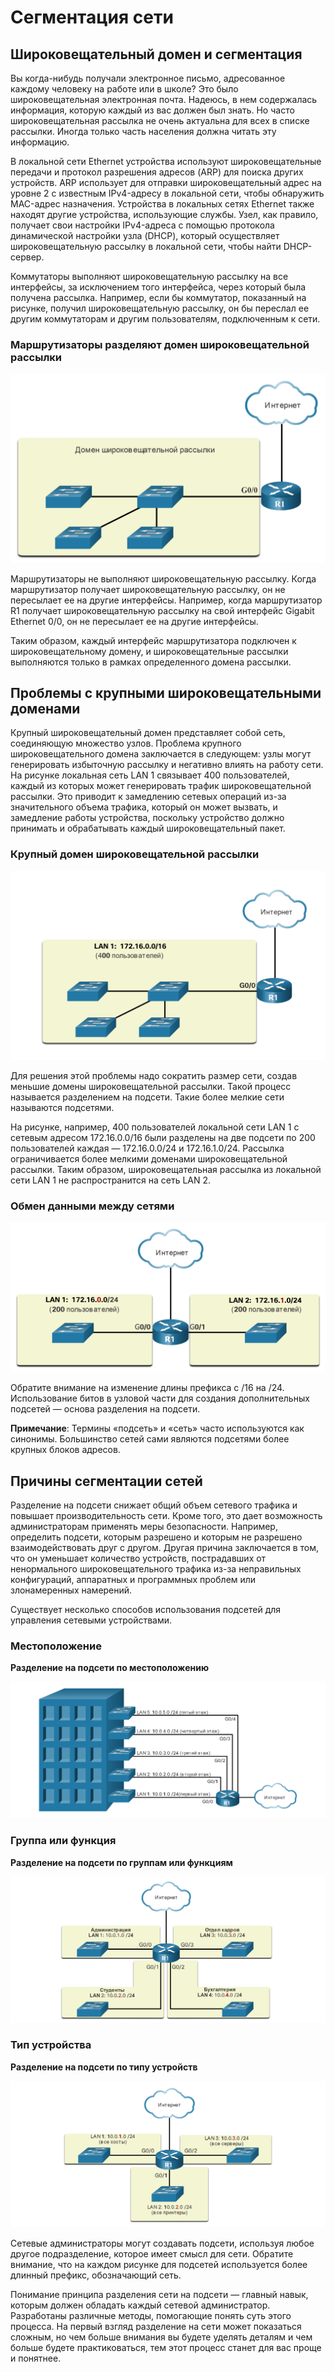 # Сегментация сети

<!-- 11.4.1 -->
##  Широковещательный домен и сегментация

Вы когда-нибудь получали электронное письмо, адресованное каждому человеку на работе или в школе? Это было широковещательная электронная почта. Надеюсь, в нем содержалась информация, которую каждый из вас должен был знать. Но часто широковещательная рассылка не очень актуальна для всех в списке рассылки. Иногда только часть населения должна читать эту информацию.

В локальной сети Ethernet устройства используют широковещательные передачи и протокол разрешения адресов (ARP) для поиска других устройств. ARP использует для отправки широковещательный адрес на уровне 2 с известным IPv4-адресу в локальной сети, чтобы обнаружить  MAC-адрес назначения. Устройства в локальных сетях Ethernet также находят другие устройства, использующие службы.  Узел, как правило, получает свои настройки IPv4-адреса с помощью протокола динамической настройки узла (DHCP), который осуществляет широковещательную рассылку в локальной сети, чтобы найти DHCP-сервер.

Коммутаторы выполняют широковещательную рассылку на все интерфейсы, за исключением того интерфейса, через который была получена рассылка. Например, если бы коммутатор, показанный на рисунке, получил широковещательную рассылку, он бы переслал ее другим коммутаторам и другим пользователям, подключенным к сети.

### Маршрутизаторы разделяют  домен широковещательной рассылки

![](./assets/11.4.1.png)
<!-- /courses/itn-dl/aeed55b0-34fa-11eb-ad9a-f74babed41a6/af22bd92-34fa-11eb-ad9a-f74babed41a6/assets/2e3033a2-1c25-11ea-81a0-ffc2c49b96bc.svg -->

<!--
Маршрутизатор R1 подключается к коммутатору через интерфейс G0/0. Коммутатор подключается к трем другим коммутаторам. Домен широковещательной рассылки состоит из четырех коммутаторов и интерфейса маршрутизатора, к которому они подключены. Подключение маршрутизатора к Интернету не входит в домен широковещательной рассылки.
-->

Маршрутизаторы не выполняют широковещательную рассылку. Когда маршрутизатор получает широковещательную рассылку, он не пересылает ее на другие интерфейсы. Например, когда маршрутизатор R1 получает широковещательную рассылку на свой интерфейс Gigabit Ethernet 0/0, он не пересылает ее на другие интерфейсы.

Таким образом, каждый интерфейс маршрутизатора подключен к широковещательному домену, и широковещательные рассылки выполняются только в рамках определенного домена рассылки.

<!-- 11.4.2 -->
## Проблемы с крупными широковещательными доменами

Крупный широковещательный домен представляет собой сеть, соединяющую множество узлов. Проблема крупного широковещательного домена заключается в следующем: узлы могут генерировать избыточную рассылку и негативно влиять на работу сети. На рисунке локальная сеть LAN 1 связывает 400 пользователей, каждый из которых может генерировать трафик широковещательной рассылки. Это приводит к замедлению сетевых операций из-за значительного объема трафика, который он может вызвать, и замедление работы устройства, поскольку устройство должно принимать и обрабатывать каждый широковещательный пакет.

### Крупный домен широковещательной рассылки

![](./assets/11.4.2-1.png)
<!-- /courses/itn-dl/aeed55b0-34fa-11eb-ad9a-f74babed41a6/af22bd92-34fa-11eb-ad9a-f74babed41a6/assets/2e305ab4-1c25-11ea-81a0-ffc2c49b96bc.svg -->

<!--
Маршрутизатор R1 подключается к коммутатору через интерфейс G0/0. Коммутатор подключается к трем другим коммутаторам. Домен широковещательной рассылки состоит из четырех коммутаторов и интерфейса маршрутизатора, к которому они подключены. Оно определяется как LAN1 с адресом 172.16.0.0/16. Подключение маршрутизатора к Интернету не входит в домен широковещательной рассылки.
-->

Для решения этой проблемы надо сократить размер сети, создав меньшие домены широковещательной рассылки. Такой процесс называется разделением на подсети. Такие более мелкие сети называются подсетями.

На рисунке, например, 400 пользователей локальной сети LAN 1 с сетевым адресом 172.16.0.0/16 были разделены на две подсети по 200 пользователей каждая — 172.16.0.0/24 и 172.16.1.0/24. Рассылка ограничивается более мелкими доменами широковещательной рассылки. Таким образом, широковещательная рассылка из локальной сети LAN 1 не распространится на сеть LAN 2.

### Обмен данными между сетями

![](./assets/11.4.2-2.png)
<!-- /courses/itn-dl/aeed55b0-34fa-11eb-ad9a-f74babed41a6/af22bd92-34fa-11eb-ad9a-f74babed41a6/assets/2e3081c2-1c25-11ea-81a0-ffc2c49b96bc.svg -->

<!--
Маршрутизатор R1 подключен к двум локальным сетям, представляющим два разных домена широковещательной рассылки. Слева подключен через G0/0 коммутатор, поддерживающий 200 пользователей в локальной сети 1 с сетевым адресом 172.16.0.0/24. Справа подключен через G0/1 коммутатор, поддерживающий 200 пользователей в локальной сети 2 с сетевым адресом 172.16.1.0/24.
-->

Обратите внимание на изменение длины префикса с /16 на /24. Использование битов в узловой части для создания дополнительных подсетей — основа разделения на подсети.

**Примечание**: Термины «подсеть» и «сеть» часто используются как синонимы. Большинство сетей сами являются подсетями более крупных блоков адресов.

<!-- 11.4.3 -->
## Причины сегментации сетей

Разделение на подсети снижает общий объем сетевого трафика и повышает производительность сети. Кроме того, это дает возможность администраторам применять меры безопасности. Например, определить подсети, которым разрешено и которым не разрешено взаимодействовать друг с другом. Другая причина заключается в том, что он уменьшает количество устройств, пострадавших от ненормального широковещательного трафика из-за неправильных конфигураций, аппаратных и программных проблем или злонамеренных намерений.

Существует несколько способов использования подсетей для управления сетевыми устройствами.

### Местоположение

**Разделение на подсети по местоположению**

![](./assets/11.4.3-1.png)
<!-- /courses/itn-dl/aeed55b0-34fa-11eb-ad9a-f74babed41a6/af22bd92-34fa-11eb-ad9a-f74babed41a6/assets/2e30a8d5-1c25-11ea-81a0-ffc2c49b96bc.svg -->

<!--
На диаграмме показано пятиэтажное здание с коммутаторами на каждом этаже.  Каждый коммутатор находится в другой LAN/подсети с разным сетевым адресом, подключенным к одному маршрутизатору R1 через другой гигабитный интерфейс Ethernet. На первом и пятом этажах показаны следующие подсети: LAN 1 имеет сетевой адрес 10.0.1.0/24 и подключен к G0/0; LAN 2 имеет сетевой адрес 10.0.2.0/24 и подключен к G0/1; LAN 3 имеет сетевой адрес 10.0.3.0/24 и подключен к G0/2; LAN 4 имеет сетевой адрес 10.0.4.0/ 24 и подключен к G0/3; и LAN 5 имеет сетевой адрес 10.0.5.0/24 и подключен к G0/4. R1 также имеет подключение к Интернету.
-->

### Группа или функция

**Разделение на подсети по группам или функциям**

![](./assets/11.4.3-2.png)
<!-- /courses/itn-dl/aeed55b0-34fa-11eb-ad9a-f74babed41a6/af22bd92-34fa-11eb-ad9a-f74babed41a6/assets/2e30cfe6-1c25-11ea-81a0-ffc2c49b96bc.svg -->

<!--
На диаграмме показан маршрутизатор R1, соединяющий четыре LAN/подсети вместе, назначенные в соответствии с группой сотрудников. Подсеть администрации, LAN 1 по адресу 10.0.1.0/24, подключена к G0/0. Подсеть студентов, LAN 2 по адресу 10.0.2.0/24, подключена к G0/1. Подсеть Отдела кадров, LAN 3 по адресу 10.0.3.0/24, подключена к G0/3. Подсеть бухгалтерии, LAN 4 по адресу 10.0.4.0/24, подключена к G0/2. R1 также имеет подключение к Интернету.
-->

### Тип устройства

**Разделение на подсети по типу устройств**


![](./assets/11.4.3-3.png)
<!-- /courses/itn-dl/aeed55b0-34fa-11eb-ad9a-f74babed41a6/af22bd92-34fa-11eb-ad9a-f74babed41a6/assets/2e30f6f7-1c25-11ea-81a0-ffc2c49b96bc.svg -->

<!--
На диаграмме показан маршрутизатор R1, соединяющий три LAN/подсети, назначенные в соответствии с типом устройства. LAN 1 по адресу 10.0.1.0/24 подключена к G0/0 и включает все хосты. LAN 2 по адресу 10.0.2.0/24 подключена к G0/1 и включает все принтеры. LAN 3 по адресу 10.0.3.0/24 подключена к G0/2 и включает в себя все серверы. R1 также имеет подключение к Интернету.
-->

Сетевые администраторы могут создавать подсети, используя любое другое подразделение, которое имеет смысл для сети. Обратите внимание, что на каждом рисунке для подсетей используется более длинный префикс, обозначающий сеть.

Понимание принципа разделения сети на подсети — главный навык, которым должен обладать каждый сетевой администратор. Разработаны различные методы, помогающие понять суть этого процесса. На первый взгляд разделение на сети может показаться сложным, но чем больше внимания вы будете уделять деталям и чем больше будете практиковаться, тем этот процесс станет для вас проще и понятнее.

<!-- 11.4.4 -->
<!-- quiz -->

